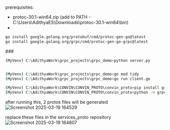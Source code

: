 prerequisites:
  - protoc-30.1-win64.zip (add to PATH - C:\Users\AdithyaES\Downloads\protoc-30.1-win64\bin)
  - 
``` bash
go install google.golang.org/protobuf/cmd/protoc-gen-go@latest
go install google.golang.org/grpc/cmd/protoc-gen-go-grpc@latest
```

#*#*#
``` bash
(MyVenv) C:\AdithyaWork\grpc_projects\grpc_demo>python server.py


(MyVenv) C:\AdithyaWork\grpc_projects\grpc_demo>go mod tidy
(MyVenv) C:\AdithyaWork\grpc_projects\grpc_demo>go run client.go
```





``` bash
(MyVenv) C:\AdithyaWork\CONVIN\CONVIN_PROTO\convin_proto>pip install grpcio grpcio-tools
(MyVenv) C:\AdithyaWork\CONVIN\CONVIN_PROTO\convin_proto>python -m grpc_tools.protoc -I . --python_out=convin/rule_engine/ --grpc_python_out=convin/rule_engine/ convin/rule_engine/v1/rule_engine_resources.proto
```
after running this, 2 protos files will be generated ![Screenshot 2025-03-19 164529](https://github.com/user-attachments/assets/0a7d40e1-d0e4-45e3-a42a-83b07f98d578)

replace these files in the services_proto repository ![Screenshot 2025-03-19 164807](https://github.com/user-attachments/assets/48a46b26-966a-4d21-a23c-fbc27755b89f)


